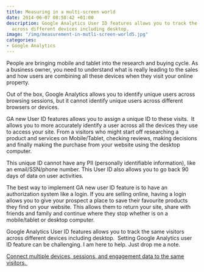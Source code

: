 ```yaml
---
title: Measuring in a multi-screen world
date: 2014-06-07 08:58:42 +01:00
description: Google Analytics User ID features allows you to track the same visitors
  across different devices including desktop.
image: "/img/measurement-in-mutli-screen-world5.jpg"
categories:
- Google Analytics
---
```


People are bringing mobile and tablet into the research and buying cycle. As a business owner, you need to understand what is really leading to the sales and how users are combining all these devices when they visit your online property.

Out of the box, Google Analytics allows you to identify unique users across browsing sessions, but it cannot identify unique users across different browsers or devices.

GA new User ID features allows you to assign a unique ID to these visits.  It allows you to more accurately identify a user across all the devices they use to access your site. From a visitors who might start off researching a product and services on Mobile/Tablet, checking reviews, making decisions and finally making the purchase from your website using the desktop computer.

This unique ID cannot have any PII (personally identifiable information), like an email/SSN/phone number. This User ID also allows you to go back 90 days of data on user activities.

The best way to implement GA new user ID feature is to have an authorization system like a login. If you are selling online, having a login allows you to give your prospect a place to save their favourite products they find on your website. This allows them to return your site, share with friends and family and continue where they stop whether is on a mobile/tablet or desktop computer. 

Google Analytics User ID features allows you to track the same visitors across different devices including desktop.  Setting Google Analytics user ID feature can be challenging. I am here to help. Just drop me a note.

[Connect multiple devices, sessions, and engagement data to the same visitors. ](https://support.google.com/analytics/answer/3123662?hl=en)
